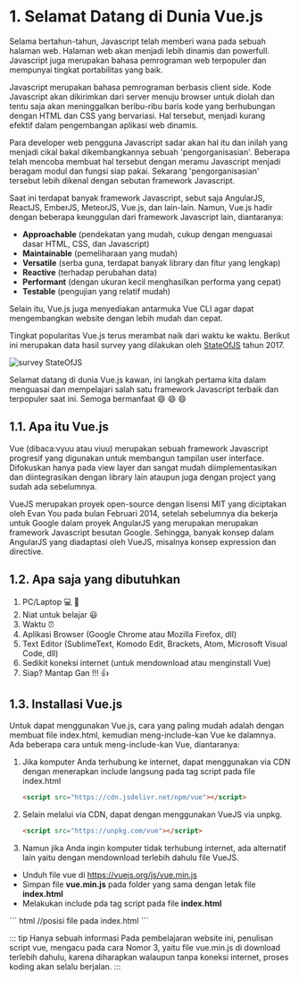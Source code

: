 # 1. Selamat Datang di Dunia Vue.js
<p>
	Selama bertahun-tahun, Javascript telah memberi wana pada sebuah halaman web. Halaman web akan menjadi lebih dinamis dan powerfull. Javascript juga merupakan bahasa pemrograman web terpopuler dan mempunyai tingkat portabilitas yang baik.
</p>
<p>
	Javascript merupakan bahasa pemrograman berbasis client side. Kode Javascript akan dikirimkan dari server menuju browser untuk diolah dan tentu saja akan meninggalkan beribu-ribu baris kode yang berhubungan dengan HTML dan CSS yang bervariasi. Hal tersebut, menjadi kurang efektif dalam pengembangan aplikasi web dinamis.
</p>
<p>
	Para developer web pengguna Javascript sadar akan hal itu dan inilah yang menjadi cikal bakal dikembangkannya sebuah 'pengorganisasian'. Beberapa telah mencoba membuat hal tersebut dengan meramu Javascript menjadi beragam modul dan fungsi siap pakai. Sekarang 'pengorganisasian' tersebut lebih dikenal dengan sebutan framework Javascript.
</p>
<p>
	Saat ini terdapat banyak framework Javascript, sebut saja AngularJS, ReactJS, EmberJS, MeteorJS, Vue.js, dan lain-lain. Namun, Vue.js hadir dengan beberapa keunggulan dari framework Javascript lain, diantaranya:
	<ul>
		<li>
			<b>Approachable</b> (pendekatan yang mudah, cukup dengan menguasai dasar HTML, CSS, dan Javascript)
		</li>
		<li>
			<b>Maintainable</b> (pemeliharaan yang mudah)
		</li>
		<li>
			<b>Versatile</b> (serba guna, terdapat banyak library dan fitur yang lengkap)
		</li>
		<li>
			<b>Reactive</b> (terhadap perubahan data)
		</li>
		<li>
			<b>Performant</b> (dengan ukuran kecil menghasilkan performa yang cepat)
		</li>
		<li>
			<b>Testable</b> (pengujian yang relatif mudah)
		</li>
	</ul>
</p>
<p>
	Selain itu, Vue.js juga menyediakan antarmuka Vue CLI agar dapat mengembangkan website dengan lebih mudah dan cepat.
</p>
<p>
	Tingkat popularitas Vue.js terus merambat naik dari waktu ke waktu. Berikut ini merupakan data hasil survey yang dilakukan oleh <a href="https://stateofjs.com/2017/front-end/results/" target="_blank">StateOfJS</a> tahun 2017.
</p>
<a target="_blank" :href="$withBase('/image/survey.JPG')">
  <img :src="$withBase('/image/survey.JPG')" alt="survey StateOfJS"/>
</a>

Selamat datang di dunia Vue.js kawan, ini langkah pertama kita dalam menguasai dan mempelajari salah satu framework Javascript terbaik dan terpopuler saat ini. Semoga bermanfaat :smile: :smile: :smile:

## 1.1. Apa itu Vue.js
<p>
	Vue (dibaca:vyuu atau viuu) merupakan sebuah framework Javascript progresif yang digunakan untuk membangun tampilan user interface. Difokuskan hanya pada view layer dan sangat mudah diimplementasikan dan diintegrasikan dengan library lain ataupun juga dengan project yang sudah ada sebelumnya.
</p>
<p>
	VueJS merupakan proyek open-source dengan lisensi MIT yang diciptakan oleh Evan You pada bulan Februari 2014, setelah sebelumnya dia bekerja untuk Google dalam proyek AngularJS yang merupakan merupakan framework Javascript besutan Google. Sehingga, banyak konsep dalam AngularJS yang diadaptasi oleh VueJS, misalnya konsep expression dan directive. 
</p>


## 1.2. Apa saja yang dibutuhkan
1. PC/Laptop :computer: :100:
2. Niat untuk belajar :smiley:
3. Waktu :alarm_clock:
4. Aplikasi Browser (Google Chrome atau Mozilla Firefox, dll)
5. Text Editor (SublimeText, Komodo Edit, Brackets, Atom, Microsoft Visual Code, dll)
6. Sedikit koneksi internet (untuk mendownload atau menginstall Vue)
7. Siap? Mantap Gan !!! :+1:

## 1.3. Installasi Vue.js

Untuk dapat menggunakan Vue.js, cara yang paling mudah adalah dengan membuat file index.html, kemudian meng-include-kan Vue ke dalamnya. Ada beberapa cara untuk meng-include-kan Vue, diantaranya:

1. Jika komputer Anda terhubung ke internet, dapat menggunakan via CDN dengan menerapkan include langsung pada tag script pada file index.html
	``` html
	<script src="https://cdn.jsdelivr.net/npm/vue"></script>
	```
2. Selain melalui via CDN, dapat dengan menggunakan VueJS via unpkg.
	``` html
	<script src="https://unpkg.com/vue"></script>
	```
3. Namun jika Anda ingin komputer tidak terhubung internet, ada alternatif lain yaitu dengan mendownload terlebih dahulu file VueJS.
<ul>
	<li>
		Unduh file vue di <a href="https://vuejs.org/js/vue.min.js" target="_blank">https://vuejs.org/js/vue.min.js</a>
	</li>
	<li>
		Simpan file <b>vue.min.js</b> pada folder yang sama dengan letak file <b>index.html</b>
	</li>
	<li>
		Melakukan include pda tag script pada file <b>index.html</b>
	</li>
</ul>
	``` html
	//posisi file pada index.html
	<script src="vue.min.js"></script>
	```

::: tip Hanya sebuah informasi 
Pada pembelajaran website ini, penulisan script vue, mengacu pada cara Nomor 3, yaitu file vue.min.js di download terlebih dahulu, karena diharapkan walaupun tanpa koneksi internet, proses koding akan selalu berjalan.
:::
